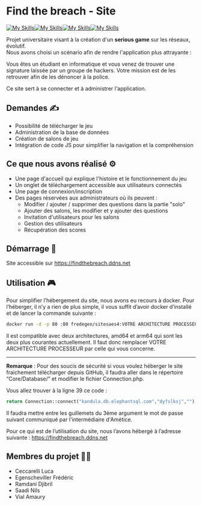 
# Find the breach - Site

[![My Skills](https://skills.thijs.gg/icons?i=php)](https://skills.thijs.gg)[![My Skills](https://skills.thijs.gg/icons?i=html)](https://skills.thijs.gg)[![My Skills](https://skills.thijs.gg/icons?i=css)](https://skills.thijs.gg)[![My Skills](https://skills.thijs.gg/icons?i=js)](https://skills.thijs.gg)

Projet universitaire visant à la création d'un **serious game** sur les réseaux, évolutif.  
Nous avons choisi un scénario afin de rendre l'application plus attrayante :   

Vous êtes un étudiant en informatique et vous venez de trouver une signature laissée par un groupe de hackers. Votre mission est de les retrouver afin de les dénoncer à la police.  

Ce site sert à se connecter et à administrer l'application.

## Demandes ✍️

- Possibilité de télécharger le jeu
- Administration de la base de données
- Création de salons de jeu
- Intégration de code JS pour simplifier la navigation et la compréhension

## Ce que nous avons réalisé ⚙️

- Une page d'accueil qui explique l'histoire et le fonctionnement du jeu
- Un onglet de téléchargement accessible aux utilisateurs connectés
- Une page de connexion/inscription
- Des pages réservées aux administrateurs où ils peuvent :
  - Modifier / ajouter / supprimer des questions dans la partie "solo"
  - Ajouter des salons, les modifier et y ajouter des questions
  - Invitation d'utilisateurs pour les salons
  - Gestion des utilisateurs
  - Récupération des scores

## Démarrage 🚀

Site accessible sur <https://findthebreach.ddns.net>

## Utilisation 🎮

Pour simplifier l’hébergement du site, nous avons eu recours à docker.
Pour l’héberger, il n’y a rien de plus simple, il vous suffit d’avoir docker d’installé et de lancer la commande suivante :

```bash
docker run -d -p 80 :80 fredegen/sitesaes4:VOTRE ARCHITECTURE PROCESSEUR
```

Il est compatible avec deux architectures, amd64 et arm64 qui sont les deux plus courantes actuellement. Il faut donc remplacer VOTRE ARCHITECTURE PROCESSEUR par celle qui vous concerne.

---

**Remarque** : Pour des soucis de sécurité si vous voulez héberger le site fraichement télécharger depuis GitHub, il faudra aller dans le répertoire “Core/Database/” et modifier le fichier Connection.php.

Vous allez trouver à la ligne 39 ce code :

```php
return Connection::connect("kandula.db.elephantsql.com","dyfslksj","");
```

Il faudra mettre entre les guillemets du 3ème argument le mot de passe suivant communiqué par l'intermédiaire d'Amétice.

Pour ce qui est de l’utilisation du site, nous l’avons hébergé à l’adresse suivante :
https://findthebreach.ddns.net

## Membres du projet 🧑‍💻

- Ceccarelli Luca
- Egenscheviller Frédéric
- Ramdani Djibril
- Saadi Nils
- Vial Amaury
